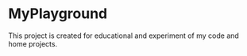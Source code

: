 # MyPlayground
This project is created for educational and experiment of my code and home projects.
